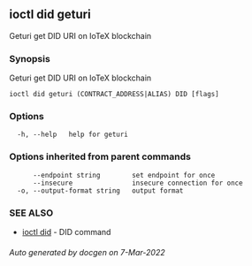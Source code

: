 ## ioctl did geturi

Geturi get DID URI on IoTeX blockchain

### Synopsis

Geturi get DID URI on IoTeX blockchain

```
ioctl did geturi (CONTRACT_ADDRESS|ALIAS) DID [flags]
```

### Options

```
  -h, --help   help for geturi
```

### Options inherited from parent commands

```
      --endpoint string        set endpoint for once
      --insecure               insecure connection for once
  -o, --output-format string   output format
```

### SEE ALSO

* [ioctl did](ioctl_did.md)	 - DID command

###### Auto generated by docgen on 7-Mar-2022
